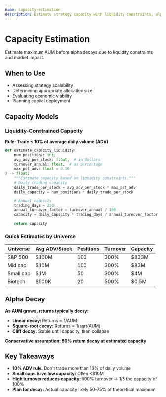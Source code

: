 ```yaml
---
name: capacity-estimation
description: Estimate strategy capacity with liquidity constraints, alpha decay models, and scalability analysis. Use when determining maximum viable AUM for trading strategies.
---
```


# Capacity Estimation

Estimate maximum AUM before alpha decays due to liquidity constraints and market impact.

## When to Use

- Assessing strategy scalability
- Determining appropriate allocation size
- Evaluating economic viability
- Planning capital deployment

## Capacity Models

### Liquidity-Constrained Capacity

**Rule: Trade ≤ 10% of average daily volume (ADV)**

```python
def estimate_capacity_liquidity(
    num_positions: int,
    avg_adv_per_stock: float,  # in dollars
    turnover_annual: float,  # as percentage
    max_pct_adv: float = 0.10
) -> float:
    """Estimate capacity based on liquidity constraints."""
    # Daily trading capacity
    daily_trade_per_stock = avg_adv_per_stock * max_pct_adv
    daily_capacity = num_positions * daily_trade_per_stock

    # Annual capacity
    trading_days = 250
    annual_turnover_factor = turnover_annual / 100
    capacity = daily_capacity * trading_days / annual_turnover_factor

    return capacity
```

### Quick Estimates by Universe

| Universe | Avg ADV/Stock | Positions | Turnover | Capacity |
|----------|---------------|-----------|----------|----------|
| S&P 500 | $100M | 100 | 300% | $833M |
| Mid cap | $10M | 100 | 300% | $83M |
| Small cap | $1M | 50 | 300% | $4M |
| Biotech | $500K | 20 | 500% | $0.5M |

## Alpha Decay

**As AUM grows, returns typically decay:**

- **Linear decay:** Returns ∝ 1/AUM
- **Square-root decay:** Returns ∝ 1/sqrt(AUM)
- **Cliff decay:** Stable until capacity, then collapse

**Conservative assumption: 50% return decay at estimated capacity**

## Key Takeaways

- **10% ADV rule:** Don't trade more than 10% of daily volume
- **Small caps have low capacity:** Often <$10M
- **High turnover reduces capacity:** 500% turnover → 1/5 the capacity of 100%
- **Plan for decay:** Actual capacity likely 50-75% of theoretical maximum
